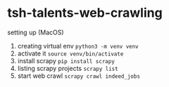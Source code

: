 # tsh-talents-web-crawling

setting up (MacOS)
1. creating virtual env `python3 -m venv venv`
2. activate it `source venv/bin/activate`
3. install scrapy `pip install scrapy`
4. listing scrapy projects `scrapy list`
5. start web crawl `scrapy crawl indeed_jobs`